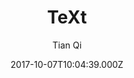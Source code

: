 ---
title: TeXt
github: https://github.com/kitian616/jekyll-TeXt-theme
demo: https://tianqi.name/jekyll-TeXt-theme/
author: Tian Qi
ssg:
  - Jekyll
cms:
  - Markdown
date: 2017-10-07T10:04:39.000Z
description: >-
  💎 🐳 A super customizable Jekyll theme for personal site, team site, blog,
  project, documentation, etc.
draft: true
publish_date: '2017-10-07T10:04:39Z'
update_date: '2022-02-20T14:37:00Z'
github_star: 2520
github_fork: 2166
---